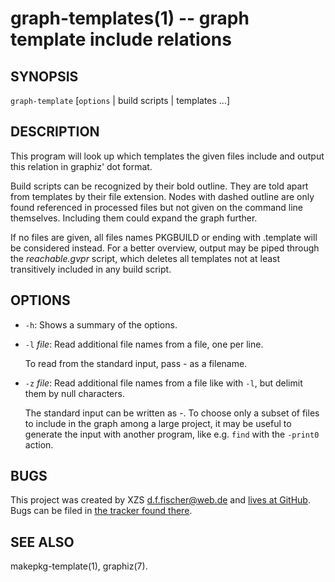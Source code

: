 graph-templates(1) -- graph template include relations
======================================================

## SYNOPSIS

`graph-template` [`options` | build scripts | templates ...]


## DESCRIPTION

This program will look up which templates the given files include and output this relation in graphiz' dot format.

Build scripts can be recognized by their bold outline. They are told apart from templates by their file extension. Nodes with dashed outline are only found referenced in processed files but not given on the command line themselves. Including them could expand the graph further.

If no files are given, all files names PKGBUILD or ending with .template will be considered instead. For a better overview, output may be piped through the _reachable.gvpr_ script, which deletes all templates not at least transitively included in any build script.


## OPTIONS

  - `-h`:
    Shows a summary of the options.

  - `-l` _file_:
    Read additional file names from a file, one per line.

    To read from the standard input, pass _-_ as a filename.

  - `-z` _file_:
    Read additional file names from a file like with `-l`, but delimit them by null characters.

    The standard input can be written as _-_. To choose only a subset of files to include in the graph among a large project, it may be useful to generate the input with another program, like e.g. `find` with the `-print0` action.


## BUGS

This project was created by XZS <d.f.fischer@web.de> and [lives at GitHub](http://github.com/dffischer/pkgrepotools). Bugs can be filed in [the tracker found there](http://github.com/dffischer/pkgrepotools/issues).


## SEE ALSO

makepkg-template(1), graphiz(7).
